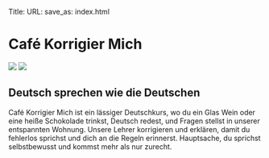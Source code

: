 Title:
URL:
save_as: index.html

<div class="fontsize_xl center_text">
  <h1>Café Korrigier Mich</h1>
  <img src="/images/cafe_left.png" />
  <img src="/images/cafe_right.png" />
  <h2>Deutsch sprechen wie die Deutschen</h2>
  Café Korrigier Mich ist ein lässiger Deutschkurs, wo du ein Glas Wein 
  oder eine heiße Schokolade trinkst, Deutsch redest, und Fragen stellst in unserer entspannten 
  Wohnung. Unsere Lehrer korrigieren und erklären, damit du fehlerlos sprichst und dich an die Regeln erinnerst. 
  Hauptsache, du sprichst selbstbewusst und kommst mehr als nur zurecht.
</div>

